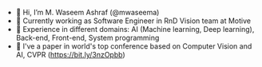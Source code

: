 - 👋 Hi, I’m M. Waseem Ashraf (@mwaseema)
- 👷 Currently working as Software Engineer in RnD Vision team at Motive
- 📔 Experience in different domains: AI (Machine learning, Deep learning), Back-end, Front-end, System programming
- 📜 I've a paper in world's top conference based on Computer Vision and AI, CVPR (https://bit.ly/3nzOpbb)
